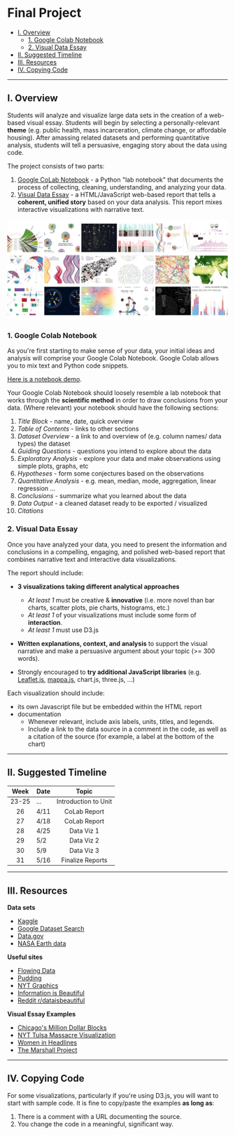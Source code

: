 # Final Project

  - [I. Overview](#i-overview)
    - [1. Google Colab Notebook](#1-google-colab-notebook)
    - [2. Visual Data Essay](#2-visual-data-essay)
  - [II. Suggested Timeline](#ii-suggested-timeline)
  - [III. Resources](#iii-resources)
  - [IV. Copying Code](#iv-copying-code)

---
## I. Overview 
Students will analyze and visualize large data sets in the creation of a web-based visual essay. Students will begin by selecting a personally-relevant **theme** (e.g. public health, mass incarceration, climate change, or affordable housing). After amassing related datasets and performing quantitative analysis, students will tell a persuasive, engaging story about the data using code.

The project consists of two parts:

1. [Google CoLab Notebook](#1-google-colab-notebook) - a Python "lab notebook" that documents the process of collecting, cleaning, understanding, and analyzing your data. 
2. [Visual Data Essay](#2-visual-data-essay) - a HTML/JavaScript web-based report that tells a **coherent, unified story** based on your data analysis. This report mixes interactive visualizations with narrative text.

![data viz](assets/data.jpeg)
### 1. Google Colab Notebook
As you're first starting to make sense of your data, your initial ideas and analysis will comprise your Google Colab Notebook. Google Colab allows you to mix text and Python code snippets. 

[Here is a notebook demo](https://colab.research.google.com/drive/1KXW8jxytbLFwOS8diw428mTMqZ-LwBKt?usp=sharing).

Your Google Colab Notebook should loosely resemble a lab notebook that works through the **scientific method** in order to draw conclusions from your data. (Where relevant) your notebook should have the following sections:

1. *Title Block* - name, date, quick overview
2. *Table of Contents* - links to other sections
3. *Dataset Overview* - a link to and overview of (e.g. column names/ data types) the dataset 
4. *Guiding Questions* - questions you intend to explore about the data 
5. *Exploratory Analysis* - explore your data and make observations using simple plots, graphs, etc
6. *Hypotheses* - form some conjectures based on the observations
7. *Quantitative Analysis* - e.g. mean, median, mode, aggregation, linear regression ...
8. *Conclusions* - summarize what you learned about the data
9. *Data Output* - a cleaned dataset ready to be exported / visualized
10. *Citations*
 
### 2. Visual Data Essay
Once you have analyzed your data, you need to present the information and conclusions in a compelling, engaging, and polished web-based report that combines narrative text and interactive data visualizations. 

The report should include:  

* **3 visualizations taking different analytical approaches**  
  * *At least 1* must be creative & **innovative** (i.e. more novel than bar charts, scatter plots, pie charts, histograms, etc.) 
  * *At least 1* of your visualizations must include some form of **interaction**. 
  * *At least 1* must use D3.js
  
* **Written explanations, context, and analysis** to support the visual narrative and make a persuasive argument about your topic (>= 300 words).

* Strongly encouraged to **try additional JavaScript libraries** (e.g. [Leaflet.js](https://www.youtube.com/watch?v=nZaZ2dB6pow&t=2s), [mappa.js](https://mappa.js.org/docs/taxi-routes.html), chart.js, three.js, ...)

Each visualization should include:  

* its own Javascript file but be embedded within the HTML report
* documentation
  * Whenever relevant, include axis labels, units, titles, and legends.
  * Include a link to the data source in a comment in the code, as well as a citation of the source (for example, a label at the bottom of the chart)

---
## II. Suggested Timeline

| **Week** | **Date** |       **Topic**      |
|:--------:|----------|:--------------------:|
|   23-25  |    ...   | Introduction to Unit |
|    26    |   4/11   | CoLab Report         |
|    27    |   4/18   | CoLab Report         |
|    28    |   4/25   | Data Viz 1           |
|    29    |    5/2   | Data Viz 2           |
|    30    |    5/9   | Data Viz 3           |
|    31    |   5/16   | Finalize Reports     |

---
## III. Resources
**Data sets**
* [Kaggle](https://www.kaggle.com/)
* [Google Dataset Search](https://datasetsearch.research.google.com/)
* [Data.gov](https://data.gov/)
* [NASA Earth data](https://earthdata.nasa.gov/)

**Useful sites** 

* [Flowing Data](https://flowingdata.com/)
* [Pudding](https://pudding.cool/)
* [NYT Graphics](https://www.nytimes.com/spotlight/graphics)
* [Information is Beautiful](https://informationisbeautiful.net/)
* [Reddit r/dataisbeautiful](https://www.reddit.com/r/dataisbeautiful/)

**Visual Essay Examples**

* [Chicago's Million Dollar Blocks](https://chicagosmilliondollarblocks.com/#12/41.9093/-87.6872)
* [NYT Tulsa Massacre Visualization](https://www.nytimes.com/interactive/2021/05/24/us/tulsa-race-massacre.html)
* [Women in Headlines](https://pudding.cool/2022/02/women-in-headlines/)
* [The Marshall Project](https://www.themarshallproject.org/2020/12/18/1-in-5-prisoners-in-the-u-s-has-had-covid-19)

---
## IV. Copying Code
For some visualizations, particularly if you're using D3.js, you will want to start with sample code. It is fine to copy/paste the examples **as long as**:

1. There is a comment with a URL documenting the source.
2. You change the code in a meaningful, significant way.